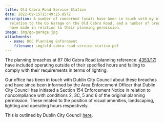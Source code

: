```yaml
---
title: Old Cabra Road Service Station
date: 2022-09-15T15:49:25.857Z
description: A number of concerned locals have been in touch with my office in
  relation to the Go Garage on the Old Cabra Road, and a number of breaches they
  have made in relation to their planning permission.
image: img/go-garage.jpg
attachments:
  - name: DCC Planning Enforcment
    filename: img/old-cabra-road-service-station.pdf
---
```

The planning breaches at 87 Old Cabra Road (planning reference: [4353/17](https://www.pleanala.ie/anbordpleanala/media/abp/cases/orders/300/d300958.pdf)) have included operating outside of their specified hours and failing to comply with their requirements in terms of lighting.



Our office has been in touch with Dublin City Council about these breaches and have since been informed by the Area Enforcement Officer that Dublin City Council has initiated a Section 154 Enforcement Notice in relation to noncompliance with conditions 2, 3C, 5 and 6 of the original planning permission. These related to the position of visual amenities, landscaping, lighting and operating hours respectively.



This is outlined by Dublin City Council [here](https://neasahourigan.com/img/old-cabra-road-service-station.pdf).